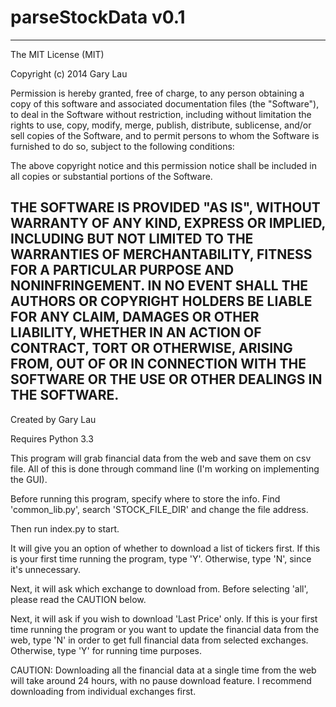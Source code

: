 parseStockData v0.1
==============

-------------------------------------------
The MIT License (MIT)

Copyright (c) 2014 Gary Lau

Permission is hereby granted, free of charge, to any person obtaining a copy
of this software and associated documentation files (the "Software"), to deal
in the Software without restriction, including without limitation the rights
to use, copy, modify, merge, publish, distribute, sublicense, and/or sell
copies of the Software, and to permit persons to whom the Software is
furnished to do so, subject to the following conditions:

The above copyright notice and this permission notice shall be included in all
copies or substantial portions of the Software.

THE SOFTWARE IS PROVIDED "AS IS", WITHOUT WARRANTY OF ANY KIND, EXPRESS OR
IMPLIED, INCLUDING BUT NOT LIMITED TO THE WARRANTIES OF MERCHANTABILITY,
FITNESS FOR A PARTICULAR PURPOSE AND NONINFRINGEMENT. IN NO EVENT SHALL THE
AUTHORS OR COPYRIGHT HOLDERS BE LIABLE FOR ANY CLAIM, DAMAGES OR OTHER
LIABILITY, WHETHER IN AN ACTION OF CONTRACT, TORT OR OTHERWISE, ARISING FROM,
OUT OF OR IN CONNECTION WITH THE SOFTWARE OR THE USE OR OTHER DEALINGS IN THE
SOFTWARE.
-------------------------------------------

Created by Gary Lau

Requires Python 3.3

This program will grab financial data from the web and save them on csv file. All of this is done through command line (I'm working on implementing the GUI).

Before running this program, specify where to store the info. Find 'common_lib.py', search 'STOCK_FILE_DIR' and change the file address.

Then run index.py to start. 

It will give you an option of whether to download a list of tickers first. If this is your first time running the program, type 'Y'. Otherwise, type 'N', since it's unnecessary.

Next, it will ask which exchange to download from. Before selecting 'all', please read the CAUTION below.

Next, it will ask if you wish to download 'Last Price' only. If this is your first time running the program or you want to update the financial data from the web, type 'N' in order to get full financial data from selected exchanges. Otherwise, type 'Y' for running time purposes.


CAUTION:
Downloading all the financial data at a single time from the web will take around 24 hours, with no pause download feature. I recommend downloading from individual exchanges first.

